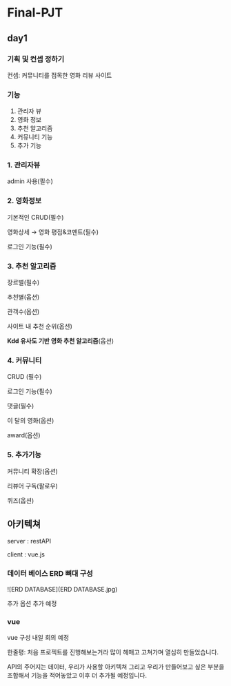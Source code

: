 # Final-PJT

## day1

### 기획 및 컨셉 정하기

컨셉: 커뮤니티를 접목한 영화 리뷰 사이트

### 기능

1. 관리자 뷰
2. 영화 정보
3. 추천 알고리즘
4. 커뮤니티 기능
5. 추가 기능

### 1. 관리자뷰

admin 사용(필수)

### 2. 영화정보

기본적인 CRUD(필수)

영화상세 → 영화 평점&코멘트(필수)

로그인 기능(필수)

### 3. 추천 알고리즘

장르별(필수)

추천별(옵션)

관객수(옵션)

사이트 내 추천 순위(옵션)

**Kdd 유사도 기반 영화 추천 알고리즘**(옵션)

### 4. 커뮤니티

CRUD (필수)

로그인 기능(필수)

댓글(필수)

이 달의 영화(옵션)

award(옵션)

### 5. 추가기능

커뮤니티 확장(옵션)

리뷰어 구독(팔로우)

퀴즈(옵션)

## 아키텍쳐

server : restAPI

client : vue.js

### 데이터 베이스 ERD 뼈대 구성

![ERD DATABASE](ERD DATABASE.jpg)

추가 옵션 추가 예정



### vue 

vue 구성 내일 회의 예정



한줄평: 처음 프로젝트를 진행해보는거라 많이 헤매고 고쳐가며 열심히 만들었습니다.

API의 주어지는 데이터, 우리가 사용할 아키텍쳐 그리고 우리가 만들어보고 싶은 부분을 조합해서 기능을 적어놓았고 이후 더 추가될 예정입니다. 

